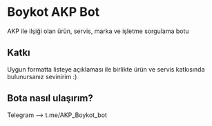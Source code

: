 # Boykot AKP Bot

AKP ile ilşiği olan ürün, servis, marka ve işletme sorgulama botu

Katkı
-
Uygun formatta listeye açıklaması ile birlikte ürün ve servis katkısında bulunursanız sevinirim :)

Bota nasıl ulaşırım?
-
Telegram --> t.me/AKP_Boykot_bot
